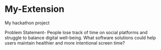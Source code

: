 # My-Extension
My hackathon project

Problem Statement-
People lose track of time on social platforms and struggle to
balance digital well-being.
What software solutions could help users maintain healthier
and more intentional screen time?
